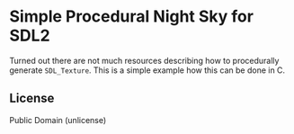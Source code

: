 # Simple Procedural Night Sky for SDL2

Turned out there are not much resources describing how to procedurally generate `SDL_Texture`.
This is a simple example how this can be done in C.

## License

Public Domain (unlicense)
